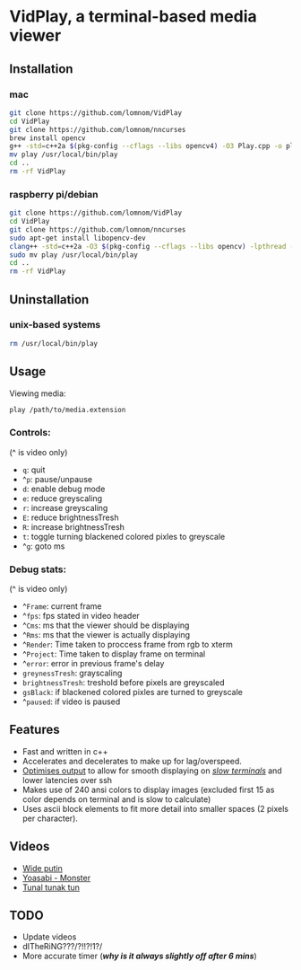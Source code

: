 # VidPlay, a terminal-based media viewer
## Installation
### mac
```bash
git clone https://github.com/lomnom/VidPlay
cd VidPlay
git clone https://github.com/lomnom/nncurses
brew install opencv
g++ -std=c++2a $(pkg-config --cflags --libs opencv4) -O3 Play.cpp -o play 
mv play /usr/local/bin/play
cd ..
rm -rf VidPlay
```
### raspberry pi/debian
```bash
git clone https://github.com/lomnom/VidPlay
cd VidPlay
git clone https://github.com/lomnom/nncurses
sudo apt-get install libopencv-dev
clang++ -std=c++2a -O3 $(pkg-config --cflags --libs opencv) -lpthread -pthread Play.cpp -o play || clang++ -std=c++2a -O3 $(pkg-config --cflags --libs opencv4) -lpthread -pthread Play.cpp -o play
sudo mv play /usr/local/bin/play
cd ..
rm -rf VidPlay
```
## Uninstallation
### unix-based systems
```bash
rm /usr/local/bin/play
```
## Usage
Viewing media:
```bash
play /path/to/media.extension
```
### Controls:
(^ is video only)
- `q`: quit
- ^`p`: pause/unpause
- `d`: enable debug mode 
- `e`: reduce greyscaling
- `r`: increase greyscaling
- `E`: reduce brightnessTresh
- `R`: increase brightnessTresh
- `t`: toggle turning blackened colored pixles to greyscale
- ^`g`: goto ms
### Debug stats:
(^ is video only)
- ^`Frame`: current frame
- ^`fps`: fps stated in video header
- ^`Cms`: ms that the viewer should be displaying 
- ^`Rms`: ms that the viewer is actually displaying
- ^`Render`: Time taken to proccess frame from rgb to xterm
- ^`Project`: Time taken to display frame on terminal
- ^`error`: error in previous frame's delay
- `greynessTresh`: grayscaling 
- `brightnessTresh`: treshold before pixels are greyscaled
- `gsBlack`: if blackened colored pixles are turned to greyscale
- ^`paused`: if video is paused
## Features
- Fast and written in c++
- Accelerates and decelerates to make up for lag/overspeed.
- [Optimises output](https://github.com/lomnom/nncurses/blob/0cc2179216cc2eae5bf13fdbabc8410484605aca/Screens.hpp#L115) to allow for smooth displaying on [*slow terminals*](https://iterm2.com/) and lower latencies over ssh
- Makes use of 240 ansi colors to display images (excluded first 15 as color depends on terminal and is slow to calculate)
- Uses ascii block elements to fit more detail into smaller spaces (2 pixels per character).
## Videos
- [Wide putin](https://drive.google.com/file/d/13UgRL1MGbNcufDHdK--rPDHIWegg4iRj/view?usp=sharing)
- [Yoasabi - Monster](https://drive.google.com/file/d/1iMFqQUvV7-KRJiZ2E4ukrAtQNSoo2q0g/view?usp=sharing)
- [Tunal tunak tun](https://drive.google.com/file/d/1U-miDEqPg-n7MepF9BeI8_7sxqDgHSZE/view?usp=sharing)
## TODO
- Update videos
- dITheRiNG???/?!!?!1?/
- More accurate timer (***why is it always slightly off after 6 mins***)